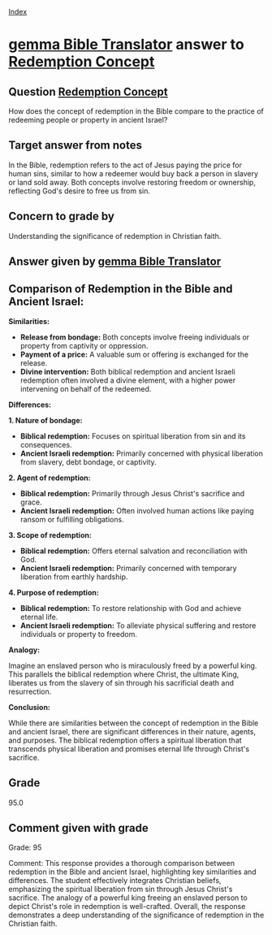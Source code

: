 
[Index](../../index.md)
# [gemma Bible Translator](../../answering_models/gemma_Bible_Translator.md) answer to [Redemption Concept](../../questions/Redemption_Concept.md)

## Question [Redemption Concept](../../questions/Redemption_Concept.md)
How does the concept of redemption in the Bible compare to the practice of redeeming people or property in ancient Israel?

## Target answer from notes
In the Bible, redemption refers to the act of Jesus paying the price for human sins, similar to how a redeemer would buy back a person in slavery or land sold away. Both concepts involve restoring freedom or ownership, reflecting God's desire to free us from sin.

## Concern to grade by
Understanding the significance of redemption in Christian faith.

## Answer given by [gemma Bible Translator](../../answering_models/gemma_Bible_Translator.md)
## Comparison of Redemption in the Bible and Ancient Israel:

**Similarities:**

* **Release from bondage:** Both concepts involve freeing individuals or property from captivity or oppression.
* **Payment of a price:** A valuable sum or offering is exchanged for the release.
* **Divine intervention:** Both biblical redemption and ancient Israeli redemption often involved a divine element, with a higher power intervening on behalf of the redeemed.


**Differences:**

**1. Nature of bondage:**

* **Biblical redemption:** Focuses on spiritual liberation from sin and its consequences.
* **Ancient Israeli redemption:** Primarily concerned with physical liberation from slavery, debt bondage, or captivity.


**2. Agent of redemption:**

* **Biblical redemption:** Primarily through Jesus Christ's sacrifice and grace.
* **Ancient Israeli redemption:** Often involved human actions like paying ransom or fulfilling obligations.


**3. Scope of redemption:**

* **Biblical redemption:** Offers eternal salvation and reconciliation with God.
* **Ancient Israeli redemption:** Primarily concerned with temporary liberation from earthly hardship.


**4. Purpose of redemption:**

* **Biblical redemption:** To restore relationship with God and achieve eternal life.
* **Ancient Israeli redemption:** To alleviate physical suffering and restore individuals or property to freedom.


**Analogy:**

Imagine an enslaved person who is miraculously freed by a powerful king. This parallels the biblical redemption where Christ, the ultimate King, liberates us from the slavery of sin through his sacrificial death and resurrection.


**Conclusion:**

While there are similarities between the concept of redemption in the Bible and ancient Israel, there are significant differences in their nature, agents, and purposes. The biblical redemption offers a spiritual liberation that transcends physical liberation and promises eternal life through Christ's sacrifice.

## Grade
95.0

## Comment given with grade
Grade: 95

Comment: This response provides a thorough comparison between redemption in the Bible and ancient Israel, highlighting key similarities and differences. The student effectively integrates Christian beliefs, emphasizing the spiritual liberation from sin through Jesus Christ's sacrifice. The analogy of a powerful king freeing an enslaved person to depict Christ's role in redemption is well-crafted. Overall, the response demonstrates a deep understanding of the significance of redemption in the Christian faith.
